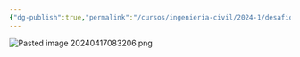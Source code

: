 ```yaml
---
{"dg-publish":true,"permalink":"/cursos/ingenieria-civil/2024-1/desafios-de-la-ingenieria/0-1-tareas/t3/tarea-3-enunciado/"}
---
```


![Pasted image 20240417083206.png](/img/user/Cursos/Ingenier%C3%ADa%20Civil/2024-1/Desaf%C3%ADos%20de%20la%20Ingenier%C3%ADa/0.1.%20Tareas/T3/attachments/Pasted%20image%2020240417083206.png)
